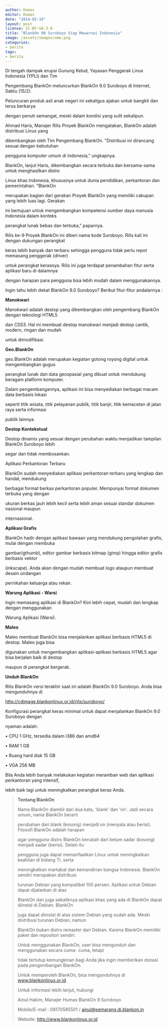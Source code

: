 ```yaml
---
author: Humas
editor: Humas
date: "2014-02-19"
layout: post
license: CC-BY-SA-3.0
title: "BlankOn 90 Suroboyo Siap Mewarnai Indonesia"
image: /assets/images/omw.png
categories:
- berita
tags:
- berita
---
```


Di tengah dampak erupsi Gunung Kelud, Yayasan Penggerak Linux Indonesia (YPLI)
dan Tim

Pengembang BlankOn meluncurkan BlankOn 9.0 Suroboyo di Internet, Sabtu (15/2).

Peluncuran produk asli anak negeri ini sekaligus ajakan untuk bangkit dan
terus berkarya

dengan penuh semangat, meski dalam kondisi yang sulit sekalipun.



Ahmad Haris, Manajer Rilis Proyek BlankOn mengatakan, BlankOn adalah
distribusi Linux yang

dikembangkan oleh Tim Pengembang BlankOn. "Distribusi ini dirancang sesuai
dengan kebutuhan

pengguna komputer umum di Indonesia," ungkapnya.



BlankOn, lanjut Haris, dikembangkan secara terbuka dan bersama-sama untuk
menghasilkan distro

Linux khas Indonesia, khususnya untuk dunia pendidikan, perkantoran dan
pemerintahan. "BlankOn

merupakan bagian dari gerakan Proyek BlankOn yang memiliki cakupan yang lebih
luas lagi. Gerakan

ini bertujuan untuk mengembangkan kompetensi sumber daya manusia Indonesia
dalam konteks

perangkat lunak bebas dan terbuka," paparnya.



Rilis ke-9 Proyek BlankOn ini diberi nama kode Suroboyo. Rilis kali ini dengan
dukungan perangkat

keras lebih banyak dan terbaru sehingga pengguna tidak perlu repot memasang
penggerak (driver)

untuk perangkat kerasnya. Rilis ini juga terdapat penambahan fitur serta
aplikasi baru di dalamnya

dengan harapan para pengguna bisa lebih mudah dalam menggunakannya.

Ingin tahu lebih dekat BlankOn 9.0 Suroboyo? Berikut fitur-fitur andalannya :



**Manokwari**

Manokwari adalah destop yang dikembangkan oleh pengembang BlankOn dengan
teknologi HTML5

dan CSS3. Hal ini membuat destop manokwari menjadi destop cantik, modern,
ringan dan mudah

untuk dimodifikasi.



**Geo.BlankOn**

geo.BlankOn adalah merupakan kegiatan gotong royong digital untuk
mengembangkan gugus

perangkat lunak dan data geospasial yang dibuat untuk mendukung beragam
platform komputer.

Dalam pengembangannya, aplikasi ini bisa menyediakan berbagai macam data
berbasis lokasi

seperti titik wisata, titik pelayanan publik, titik banjir, titik kemacetan di
jalan raya serta informasi

publik lainnya.



**Destop Kontekstual**

Destop dinamis yang sesuai dengan perubahan waktu menjadikan tampilan BlankOn
Suroboyo lebih

segar dan tidak membosankan.

Aplikasi Perkantoran Terbaru

BlankOn sudah menyediakan aplikasi perkantoran terbaru yang lengkap dan
handal, mendukung

berbagai format berkas perkantoran populer. Mempunyai format dokumen terbuka
yang dengan

ukuran berkas jauh lebih kecil serta lebih aman sesuai standar dokumen
nasional maupun

internasional.



**Aplikasi Grafis**

BlankOn hadir dengan aplikasi bawaan yang mendukung pengolahan grafis, mulai
dengan membuka

gambar(gthumb), editor gambar berbasis bitmap (gimp) hingga editor grafis
berbasis vektor

(inkscape). Anda akan dengan mudah membuat logo ataupun membuat desain
undangan

pernikahan keluarga atau rekan.



**Warung Aplikasi - Warsi**

Ingin memasang aplikasi di BlankOn? Kini lebih cepat, mudah dan lengkap dengan
menggunakan

Warung Aplikasi (Warsi).



**Maleo**

Maleo membuat BlankOn bisa menjalankan aplikasi berbasis HTML5 di destop.
Maleo juga bisa

digunakan untuk mengembangkan aplikasi-aplikasi berbasis HTML5 agar bisa
berjalan baik di destop

maupun di perangkat bergerak.



**Unduh BlankOn**

Rilis BlankOn versi terakhir saat ini adalah BlankOn 9.0 Suroboyo. Anda bisa
mengunduhnya di

http://cdimage.blankonlinux.or.id/rilis/suroboyo/

Konfigurasi perangkat keras minimal untuk dapat menjalankan BlankOn 9.0
Suroboyo dengan

nyaman adalah:

• CPU 1 GHz, tersedia dalam i386 dan amd64

• RAM 1 GB

• Ruang hard disk 15 GB

• VGA 256 MB

Bila Anda lebih banyak melakukan kegiatan meramban web dan aplikasi
perkantoran yang intensif,

lebih baik lagi untuk meningkatkan perangkat keras Anda.



> **Tentang BlankOn**
>
> Nama BlankOn diambil dari dua kata, 'blank' dan 'on'. Jadi secara umum, nama
> BlankOn berarti
>
> perubahan dari blank (kosong) menjadi on (menyala atau berisi). Filosofi
> BlankOn adalah harapan
>
> agar pengguna distro BlankOn berubah dari belum sadar (kosong) menjadi sadar
> (berisi). Selain itu
>
> pengguna juga dapat memanfaatkan Linux untuk meningkatkan keahlian di bidang
> TI, serta
>
> meningkatkan martabat dan kemandirian bangsa Indonesia. BlankOn sendiri
> merupakan distribusi
>
> turunan Debian yang kompatibel 100 persen. Aplikasi untuk Debian dapat
> dijalankan di atas
>
> BlankOn dan juga sebaliknya aplikasi khas yang ada di BlankOn dapat diinstal
> di Debian. BlankOn
>
> juga dapat diinstal di atas sistem Debian yang sudah ada. Meski distribusi
> turunan Debian, namun
>
> BlankOn bukan distro remaster dari Debian. Karena BlankOn memiliki paket dan
> repositori sendiri.
>
> Untuk menggunakan BlankOn, user bisa mengunduh dan menggunakan secara cuma-
> cuma, tetapi
>
> tidak tertutup kemungkinan bagi Anda jika ingin memberikan donasi pada
> pengembangan BlankOn.
>
> Untuk memperoleh BlankOn, bisa mengunduhnya di www.blankonlinux.or.id.
>
> Untuk informasi lebih lanjut, hubungi
>
> Ainul Hakim, Manajer Humas BlankOn 9 Suroboyo
>
> Mobile/E-mail : 08170585501 / ainul@semarang.di.blankon.in
>
> Website: http://www.blankonlinux.or.id

  


    